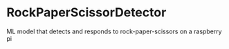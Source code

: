 # RockPaperScissorDetector
ML model that detects and responds to rock-paper-scissors on a raspberry pi
